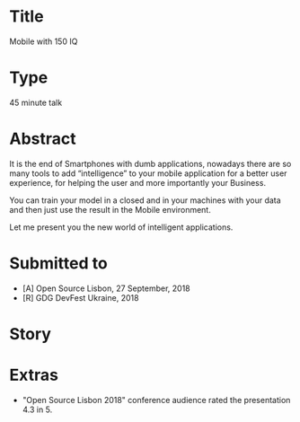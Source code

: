 # Title

Mobile with 150 IQ

# Type

45 minute talk

# Abstract
It is the end of Smartphones with dumb applications, nowadays there are so many tools to add “intelligence” to your mobile application for a better user experience, for helping the user and more importantly your Business. 

You can train your model in a closed and in your machines with your data and then just use the result in the Mobile environment.

Let me present you the new world of intelligent applications.

# Submitted to

- [A] Open Source Lisbon, 27 September, 2018
- [R] GDG DevFest Ukraine, 2018

# Story

# Extras

- "Open Source Lisbon 2018" conference audience rated the presentation 4.3 in 5.
